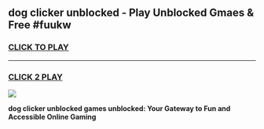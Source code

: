 
## dog clicker unblocked - Play Unblocked Gmaes & Free #fuukw
<h3>
<a href="https://news.freeplayer.one?title=dog_clicker_unblocked&ref=26F">CLICK TO PLAY</a></h3>
<hr>

<h3>
<a href="https://news.freeplayer.one?title=dog_clicker_unblocked&ref=26F">CLICK 2 PLAY</a>
  
</h3>

<a href="https://news.freeplayer.one?title=dog_clicker_unblocked&ref=26F/"><img src="https://clearcache.store/games.png"></a>


**dog clicker unblocked games unblocked: Your Gateway to Fun and Accessible Online Gaming**
